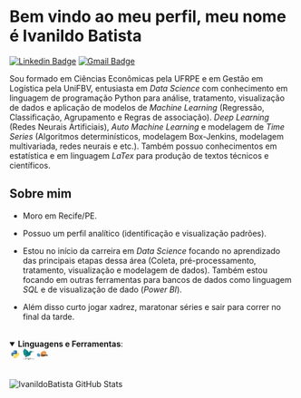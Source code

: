 # Bem vindo ao meu perfil, meu nome é Ivanildo Batista
[![Linkedin Badge](https://img.shields.io/badge/-LinkedIn-blue?style=flat-square&logo=Linkedin&logoColor=white&link=https://www.linkedin.com/in/karinnecristinapereira//)](https://www.linkedin.com/in/ivanildo-batista-da-silva-j%C3%BAnior-26201147/)
[![Gmail Badge](https://img.shields.io/badge/-Gmail-red?style=flat-square&logo=Gmail&logoColor=white&link=karinnecristinapereira@gmail.com)](ivanildo.batista13@gmail.com)

Sou formado em Ciências Econômicas pela UFRPE e em Gestão em Logística pela UniFBV, entusiasta em *Data Science* com conhecimento em linguagem de programação Python para análise, tratamento, visualização de dados e aplicação de modelos de *Machine Learning* (Regressão, Classificação, Agrupamento e Regras de associação). *Deep Learning* (Redes Neurais Artificiais), *Auto Machine Learning* e modelagem de *Time Series* (Algoritmos determinísticos, modelagem Box-Jenkins, modelagem multivariada, redes neurais e etc.). Também possuo conhecimentos em estatística e em linguagem *LaTex* para produção de textos técnicos e científicos. 

## Sobre mim

- Moro em Recife/PE.

- Possuo um perfil analítico (identificação e visualização padrões).

- Estou no início da carreira em *Data Science* focando no aprendizado das principais etapas dessa área (Coleta, pré-processamento, tratamento, visualização e modelagem de dados). Também estou focando em outras ferramentas para bancos de dados como linguagem *SQL* e de visualização de dado (*Power BI*). 

- Além disso curto jogar xadrez, maratonar séries e sair para correr no final da tarde.

<br>

<details open>
 <summary><b>Linguagens e Ferramentas</b>:</summary>
<code><img height="20" src="https://raw.githubusercontent.com/github/explore/80688e429a7d4ef2fca1e82350fe8e3517d3494d/topics/python/python.png"></code>
<code><img height="20" src="https://raw.githubusercontent.com/github/explore/80688e429a7d4ef2fca1e82350fe8e3517d3494d/topics/latex/latex.png"></code>
<code><img height="20" src="https://raw.githubusercontent.com/github/explore/80688e429a7d4ef2fca1e82350fe8e3517d3494d/topics/scikit-learn/scikit-learn.png"></code>
</details>

<br>

![IvanildoBatista GitHub Stats](https://github-readme-stats.vercel.app/api?username=IvanildoBatista&show_icons=False)
